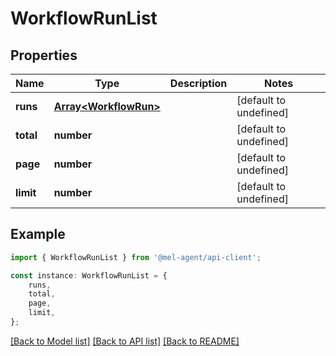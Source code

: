 # WorkflowRunList


## Properties

Name | Type | Description | Notes
------------ | ------------- | ------------- | -------------
**runs** | [**Array&lt;WorkflowRun&gt;**](WorkflowRun.md) |  | [default to undefined]
**total** | **number** |  | [default to undefined]
**page** | **number** |  | [default to undefined]
**limit** | **number** |  | [default to undefined]

## Example

```typescript
import { WorkflowRunList } from '@mel-agent/api-client';

const instance: WorkflowRunList = {
    runs,
    total,
    page,
    limit,
};
```

[[Back to Model list]](../README.md#documentation-for-models) [[Back to API list]](../README.md#documentation-for-api-endpoints) [[Back to README]](../README.md)
